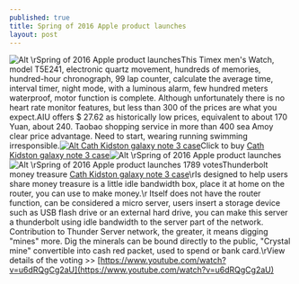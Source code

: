 ```yaml
---
published: true
title: Spring of 2016 Apple product launches
layout: post
---
```

![Alt \rSpring of 2016 Apple product launches](https://c2.staticflickr.com/2/1661/26196885875_d37b3404e8_b.jpg)This Timex men\'s Watch, model T5E241, electronic quartz movement, hundreds of memories, hundred-hour chronograph, 99 lap counter, calculate the average time, interval timer, night mode, with a luminous alarm, few hundred meters waterproof, motor function is complete. Although unfortunately there is no heart rate monitor features, but less than 300 of the prices are what you expect.AIU offers $ 27.62 as historically low prices, equivalent to about 170 Yuan, about 240. Taobao shopping service in more than 400 sea Amoy clear price advantage. Need to start, wearing running swimming irresponsible.[![Alt Cath Kidston galaxy note 3 case](http://www.awacase.com/images/large/note3/cath_kidston_no052_lrg.jpg)](http://www.awacase.com/cath-kidston-samsung-galaxy-note-3-case-flower-white-p-3987.html)Click to buy [Cath Kidston galaxy note 3 case](http://hellokittycase.blogspot.com/2016/03/spring-of-2016-apple-product-launches.html)![Alt \rSpring of 2016 Apple product launches](https://c2.staticflickr.com/2/1471/25924030470_1b5c8fbe39_t.jpg)![Alt \rSpring of 2016 Apple product launches](https://c2.staticflickr.com/2/1682/26130594181_59507cb2c4_b.jpg) 1789 votesThunderbolt money treasure [Cath Kidston galaxy note 3 case](http://www.awacase.com/cath-kidston-samsung-galaxy-note-3-case-flower-white-p-3987.html)\rIs designed to help users share money treasure is a little idle bandwidth box, place it at home on the router, you can use to make money.\r Itself does not have the router function, can be considered a micro server, users insert a storage device such as USB flash drive or an external hard drive, you can make this server a thunderbolt using idle bandwidth to the server part of the network. Contribution to Thunder Server network, the greater, it means digging \"mines\" more. Dig the minerals can be bound directly to the public, \"Crystal mine\" convertible into cash red packet, used to spend or bank card.\rView details of the voting >> [https://www.youtube.com/watch?v=u6dRQgCg2aU](https://www.youtube.com/watch?v=u6dRQgCg2aU)